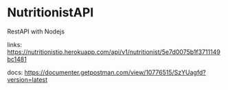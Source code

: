 # NutritionistAPI
RestAPI with Nodejs 

links:
https://nutritionistio.herokuapp.com/api/v1/nutritionist/5e7d0075b1f3711149bc1481

docs:
https://documenter.getpostman.com/view/10776515/SzYUagfd?version=latest
